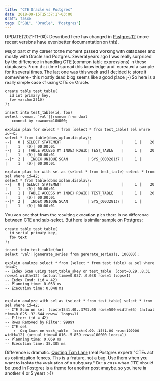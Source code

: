 ```yaml
---
title: "CTE Oracle vs Postgres"
date: 2018-09-15T15:37:17+03:00
draft: false
tags: ["SQL", "Oracle", "Postgres"]
---
```

UPDATE(2021-11-08): Described here has changed in [Postgres 12](https://www.postgresql.org/docs/12/queries-with.html) (more recent versions have even better documentation on this).

Major part of my career to the moment passed working with databases and mostly with Oracle and Postgres. Several years ago I was really surprised by the difference in handling CTE (common table expressions) in these databases. From that time I spread this knowledge and recreated a sample for it several times. The last one was this week and I decided to store it somewhere - this mostly dead blog seems like a good place ;-) 
So here is a really simple case of using CTE on Oracle. 

```
create table test_table(
  id int primary key,
  foo varchar2(10)
);

insert into test_table(id, foo)
select rownum, 'val'||rownum from dual
   connect by rownum<=100000;
   
explain plan for select * from (select * from test_table) sel where id=42;
select * from table(dbms_xplan.display);
--|   0 | SELECT STATEMENT            |               |     1 |    20 |     1   (0)| 00:00:01 |
--|   1 |  TABLE ACCESS BY INDEX ROWID| TEST_TABLE    |     1 |    20 |     1   (0)| 00:00:01 |
--|*  2 |   INDEX UNIQUE SCAN         | SYS_C00328137 |     1 |       |     1   (0)| 00:00:01 |

explain plan for with sel as (select * from test_table) select * from sel where id=42;
select * from table(dbms_xplan.display);
--|   0 | SELECT STATEMENT            |               |     1 |    20 |     1   (0)| 00:00:01 |
--|   1 |  TABLE ACCESS BY INDEX ROWID| TEST_TABLE    |     1 |    20 |     1   (0)| 00:00:01 |
--|*  2 |   INDEX UNIQUE SCAN         | SYS_C00328137 |     1 |       |     1   (0)| 00:00:01 |
```

You can see that from the resulting execution plan there is no difference between CTE and sub-select. 
But here is similar sample on Postgres:

```
create table test_table(
  id serial primary key,
  foo text
);

insert into test_table(foo)
select 'val'||generate_series from generate_series(1, 100000);

explain analyze select * from (select * from test_table) as sel where id=42;
-- Index Scan using test_table_pkey on test_table  (cost=0.29..8.31 rows=1 width=12) (actual time=0.037..0.038 rows=1 loops=1)
-- Index Cond: (id = 42)
-- Planning time: 0.053 ms
-- Execution time: 0.048 ms


explain analyze with sel as (select * from test_table) select * from sel where id=42;
-- CTE Scan on sel  (cost=1541.00..3791.00 rows=500 width=36) (actual time=0.025..32.644 rows=1 loops=1)
-- Filter: (id = 42)
-- Rows Removed by Filter: 99999
-- CTE sel
-- ->  Seq Scan on test_table  (cost=0.00..1541.00 rows=100000 width=12) (actual time=0.016..5.859 rows=100000 loops=1)
-- Planning time: 0.069 ms
-- Execution time: 35.305 ms
```

Difference is dramatic. [Quoting Tom Lane](https://www.postgresql.org/message-id/24672.1319561025%40sss.pgh.pa.us) (real Postgres expert) "CTEs act as optimization fences. This is a feature, not a bug. Use them when you want to isolate the evaluation of a subquery." But a case when CTE should be used in Postgres is a theme for another post (maybe, so you here in another 4 or 5 years :-))

